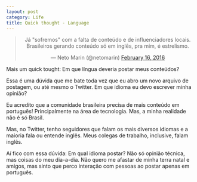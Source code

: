 ```yaml
---
layout: post
category: Life
title: Quick thought - Language
---
```


<meta property="og:image" content="http://ricardojorge.net/wp-content/uploads/2010/03/ingvspt.png"/>

<center>
<blockquote class="twitter-tweet" data-lang="en"><p lang="pt" dir="ltr">Já &quot;sofremos&quot; com a falta de conteúdo e de influenciadores locais. Brasileiros gerando conteúdo só em inglês, pra mim, é estrelismo.</p>&mdash; Neto Marin (@netomarin) <a href="https://twitter.com/netomarin/status/699646795631218688">February 16, 2016</a></blockquote> <script async src="//platform.twitter.com/widgets.js" charset="utf-8"></script>
</center>

Mais um quick tought: Em que língua deveria postar meus conteúdos?

Essa é uma dúvida que me bate toda vez que eu abro um novo arquivo de postagem, ou até mesmo o Twitter. Em que idioma eu devo escrever minha opinião?

Eu acredito que a comunidade brasileira precisa de mais conteúdo em português! Principalmente na área de tecnologia. Mas, a minha realidade não é só Brasil. 

Mas, no Twitter, tenho seguidores que falam os mais diversos idiomas e a maioria fala ou entende inglês. Meus colegas de trabalho, inclusive, falam inglês.

Aí fico com essa dúvida: Em qual idioma postar? Não só opinião técnica, mas coisas do meu dia-a-dia. Não quero me afastar de minha terra natal e amigos, mas sinto que perco interação com pessoas ao postar apenas em português.
